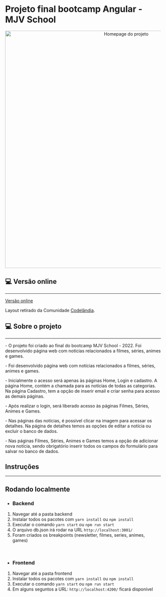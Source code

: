 # Projeto final bootcamp Angular - MJV School

<div align="center">
  <img
    width="768px"
    height="auto"
    alt="Homepage do projeto"
    title="Home do blog"
    src="./src/assets/naped.jpg"
  />
</div>

## 💻 Versão online

---

<a href="https://groce-yish.vercel.app/" target="_blank">Versão online</a>

Layout retirado da Comunidade [Codelândia](https://www.figma.com/file/Yb9IBH56g7T1hdIyZ3BMNO/Desafios---Codel%C3%A2ndia?node-id=15409%3A2).

## 💻 Sobre o projeto

---

<p>- O projeto foi criado ao final do bootcamp MJV School - 2022. Foi desenvolvido página web com notícias relacionados a filmes, séries, animes e games.</p>
<p>- Foi desenvolvido página web com notícias relacionados a filmes, séries, animes e games.</p>
<p>- Inicialmente o acesso será apenas às páginas Home, Login e cadastro. A página Home, contém a chamada para as notícias de todas as categorias.
Na página Cadastro, tem a opção de inserir email e criar senha para acesso as demais páginas.</p>
<p>- Após realizar o login, será liberado acesso às páginas Filmes, Séries, Animes e Games. </p>
<p>- Nas páginas das notícias, é possível clicar na imagem para acessar os detalhes. Na página de detalhes temos as opções de editar a notícia ou excluir o banco de dados. </p>
<p>- Nas páginas Filmes, Séries, Animes e Games temos a opção de adicionar nova notícia, sendo obrigatório inserir todos os campos do formulário para salvar no banco de dados.</p>


## Instruções

---
## Rodando localmente

* ### Backend

1. Navegar até a pasta backend
2. Instalar todos os pacotes com `yarn install` ou `npm install`
3. Executar o comando `yarn start` ou `npm run start`
4. O arquivo db.json irá rodar na URL `http://localhost:3001/`
5. Foram criados os breakpoints (newsletter, filmes, series, animes, games)

<br>

* ### Frontend

1. Navegar até a pasta frontend
2. Instalar todos os pacotes com `yarn install` ou `npm install`
3. Executar o comando `yarn start` ou `npm run start`
4. Em alguns seguntos a URL: `http://localhost:4200/` ficará disponível
